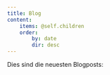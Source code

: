 ```yaml
---
title: Blog
content:
    items: @self.children
    order:
        by: date
        dir: desc
---
```

Dies sind die neuesten Blogposts:
